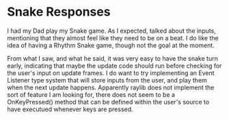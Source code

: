 # Snake Responses

I had my Dad play my Snake game. As I expected, talked about the inputs, mentioning that they almost feel like they need to be on a beat. I do like the idea of having a Rhythm Snake game, though not the goal at the moment.

From what I saw, and what he said, it was very easy to have the snake turn early, indicating that maybe the update code should run before checking for the user's input on update frames.
I do want to try implementing an Event Listener type system that will store inputs from the user, and play them when the next update happens.
Apparently raylib does not implement the sort of feature I am looking for, there does not seem to be a OnKeyPressed() method that can be defined within the user's source to have executued whenever keys are pressed. 